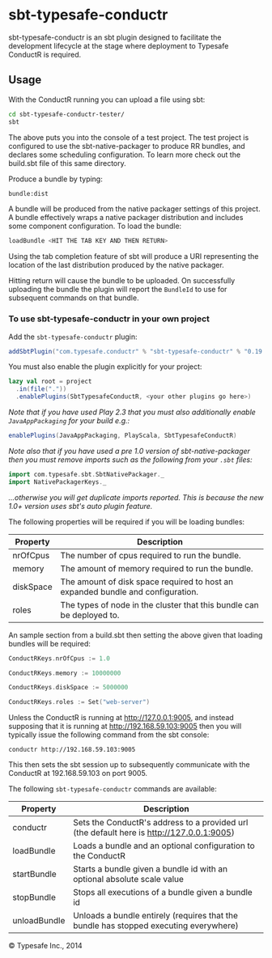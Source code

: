 # sbt-typesafe-conductr #

sbt-typesafe-conductr is an sbt plugin designed to facilitate the development lifecycle at the stage where deployment
to Typesafe ConductR is required.

## Usage

With the ConductR running you can upload a file using sbt:

```bash
cd sbt-typesafe-conductr-tester/
sbt
```

The above puts you into the console of a test project. The test project is configured to use the sbt-native-packager
to produce RR bundles, and declares some scheduling configuration. To learn more check out the build.sbt file of this
same directory.

Produce a bundle by typing:

```bash
bundle:dist
```

A bundle will be produced from the native packager settings of this project. A bundle effectively wraps a native
packager distribution and includes some component configuration. To load the bundle:

```bash
loadBundle <HIT THE TAB KEY AND THEN RETURN>
```

Using the tab completion feature of sbt will produce a URI representing the location of the last distribution
produced by the native packager.

Hitting return will cause the bundle to be uploaded. On successfully uploading the bundle the plugin will report
the `BundleId` to use for subsequent commands on that bundle.

### To use sbt-typesafe-conductr in your own project

Add the `sbt-typesafe-conductr` plugin:

```scala
addSbtPlugin("com.typesafe.conductr" % "sbt-typesafe-conductr" % "0.19.0")
```

You must also enable the plugin explicitly for your project:

```scala
lazy val root = project
  .in(file("."))
  .enablePlugins(SbtTypesafeConductR, <your other plugins go here>)
```

_Note that if you have used Play 2.3 that you must also additionally enable `JavaAppPackaging` for your build e.g.:_

```scala
enablePlugins(JavaAppPackaging, PlayScala, SbtTypesafeConductR)
```

_Note also that if you have used a pre 1.0 version of sbt-native-packager then you must remove imports such as the following from your `.sbt` files:_


```scala
import com.typesafe.sbt.SbtNativePackager._
import NativePackagerKeys._
```

_...otherwise you will get duplicate imports reported. This is because the new 1.0+ version uses sbt's auto plugin feature._


The following properties will be required if you will be loading bundles:

Property       | Description
---------------|------------
nrOfCpus       | The number of cpus required to run the bundle.
memory         | The amount of memory required to run the bundle.
diskSpace      | The amount of disk space required to host an expanded bundle and configuration.
roles          | The types of node in the cluster that this bundle can be deployed to.

An sample section from a build.sbt then setting the above given that loading bundles will be required:

```scala
ConductRKeys.nrOfCpus := 1.0

ConductRKeys.memory := 10000000

ConductRKeys.diskSpace := 5000000

ConductRKeys.roles := Set("web-server")
```

Unless the ConductR is running at http://127.0.0.1:9005, and instead supposing that it is running at
http://192.168.59.103:9005 then you will typically issue the following command from the sbt console:

```
conductr http://192.168.59.103:9005
```

This then sets the sbt session up to subsequently communicate with the ConductR at 192.168.59.103 on
port 9005.

The following `sbt-typesafe-conductr` commands are available:

Property     | Description
-------------|------------
conductr     | Sets the ConductR's address to a provided url (the default here is http://127.0.0.1:9005)
loadBundle   | Loads a bundle and an optional configuration to the ConductR
startBundle  | Starts a bundle given a bundle id with an optional absolute scale value
stopBundle   | Stops all executions of a bundle given a bundle id
unloadBundle | Unloads a bundle entirely (requires that the bundle has stopped executing everywhere)

&copy; Typesafe Inc., 2014
